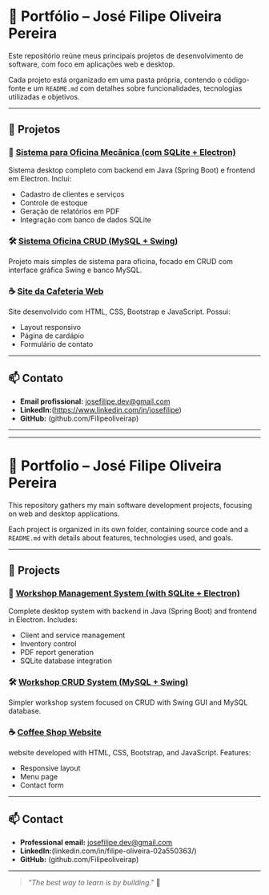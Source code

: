 # 💼 Portfólio – José Filipe Oliveira Pereira

Este repositório reúne meus principais projetos de desenvolvimento de software, com foco em aplicações web e desktop.

Cada projeto está organizado em uma pasta própria, contendo o código-fonte e um `README.md` com detalhes sobre funcionalidades, tecnologias utilizadas e objetivos.

---

## 📁 Projetos

### 🚗 [Sistema para Oficina Mecânica (com SQLite + Electron)](./sistema-oficina/)
Sistema desktop completo com backend em Java (Spring Boot) e frontend em Electron. Inclui:
- Cadastro de clientes e serviços
- Controle de estoque
- Geração de relatórios em PDF
- Integração com banco de dados SQLite

### 🛠️ [Sistema Oficina CRUD (MySQL + Swing)](./sistema-oficina-crud/)
Projeto mais simples de sistema para oficina, focado em CRUD com interface gráfica Swing e banco MySQL.

### ☕ [Site da Cafeteria Web](./cafeteria-web/)
Site desenvolvido com HTML, CSS, Bootstrap e JavaScript. Possui:
- Layout responsivo
- Página de cardápio
- Formulário de contato

---

## 📫 Contato

- **Email profissional:** josefilipe.dev@gmail.com  
- **LinkedIn:**(https://www.linkedin.com/in/josefilipe)  
- **GitHub:** (github.com/Filipeoliveirap)

---

---

# 💼 Portfolio – José Filipe Oliveira Pereira

This repository gathers my main software development projects, focusing on web and desktop applications.

Each project is organized in its own folder, containing source code and a `README.md` with details about features, technologies used, and goals.

---

## 📁 Projects

### 🚗 [Workshop Management System (with SQLite + Electron)](./sistema-oficina/)
Complete desktop system with backend in Java (Spring Boot) and frontend in Electron. Includes:
- Client and service management
- Inventory control
- PDF report generation
- SQLite database integration

### 🛠️ [Workshop CRUD System (MySQL + Swing)](./sistema-oficina-crud/)
Simpler workshop system focused on CRUD with Swing GUI and MySQL database.

### ☕ [Coffee Shop Website](./cafeteria-web/)
website developed with HTML, CSS, Bootstrap, and JavaScript. Features:
- Responsive layout
- Menu page
- Contact form

---

## 📫 Contact

- **Professional email:** josefilipe.dev@gmail.com  
- **LinkedIn:**(linkedin.com/in/filipe-oliveira-02a550363/)  
- **GitHub:** (github.com/Filipeoliveirap)

---

> _"The best way to learn is by building."_ 🚀
